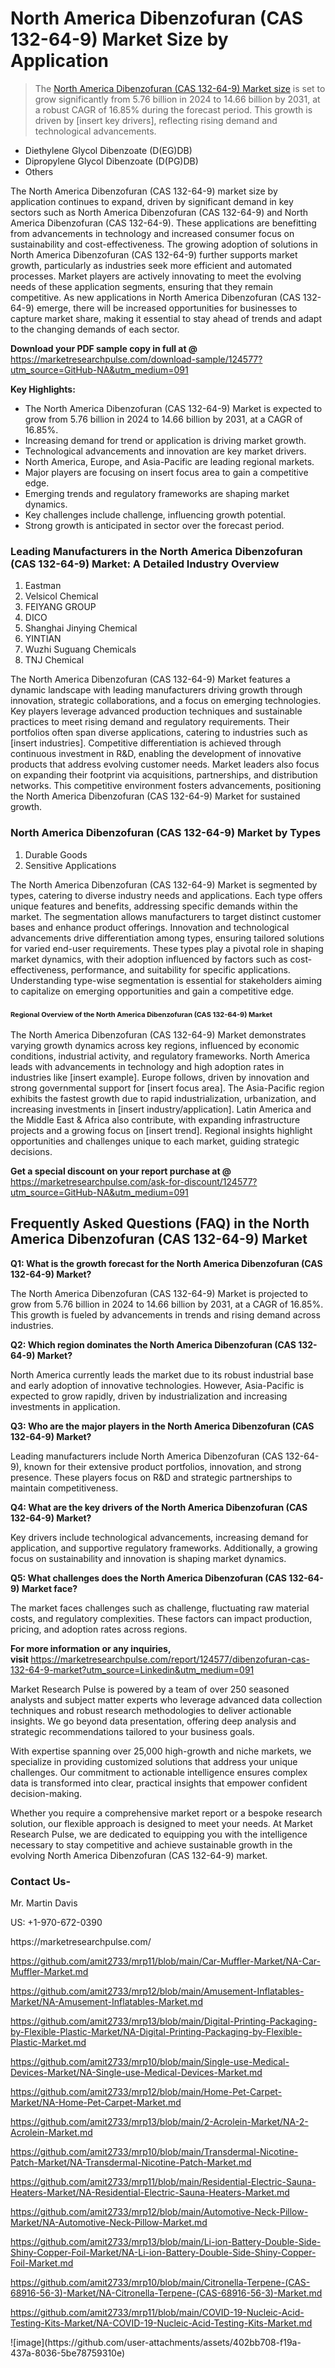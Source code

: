 <h1>North America Dibenzofuran (CAS 132-64-9) Market&nbsp;Size by Application</h1><blockquote><p>The <a href="https://marketresearchpulse.com/download-sample/124577?utm_source=GitHub-NA&amp;utm_medium=091">North America Dibenzofuran (CAS 132-64-9) Market size</a> is set to grow significantly from 5.76 billion in 2024 to 14.66 billion by 2031, at a robust CAGR of 16.85% during the forecast period. This growth is driven by [insert key drivers], reflecting rising demand and technological advancements.</p></blockquote><ul><li>Diethylene Glycol Dibenzoate (D(EG)DB)<li> Dipropylene Glycol Dibenzoate (D(PG)DB)<li> Others</li></ul><p>The North America Dibenzofuran (CAS 132-64-9) market size by application continues to expand, driven by significant demand in key sectors such as North America Dibenzofuran (CAS 132-64-9) and North America Dibenzofuran (CAS 132-64-9). These applications are benefitting from advancements in technology and increased consumer focus on sustainability and cost-effectiveness. The growing adoption of solutions in North America Dibenzofuran (CAS 132-64-9) further supports market growth, particularly as industries seek more efficient and automated processes. Market players are actively innovating to meet the evolving needs of these application segments, ensuring that they remain competitive. As new applications in North America Dibenzofuran (CAS 132-64-9) emerge, there will be increased opportunities for businesses to capture market share, making it essential to stay ahead of trends and adapt to the changing demands of each sector.</p><p><strong>Download your PDF sample copy in full at @ </strong><a href="https://marketresearchpulse.com/download-sample/124577?utm_source=GitHub-NA&amp;utm_medium=091">https://marketresearchpulse.com/download-sample/124577?utm_source=GitHub-NA&amp;utm_medium=091</a></p><p><strong>Key Highlights: </strong></p><ul><li>The North America Dibenzofuran (CAS 132-64-9) Market is expected to grow from 5.76 billion in 2024 to 14.66 billion by 2031, at a CAGR of 16.85%.</li><li>Increasing demand for trend or application is driving market growth.</li><li>Technological advancements and innovation are key market drivers.</li><li>North America, Europe, and Asia-Pacific are leading regional markets.</li><li>Major players are focusing on insert focus area to gain a competitive edge.</li><li>Emerging trends and regulatory frameworks are shaping market dynamics.</li><li>Key challenges include challenge, influencing growth potential.</li><li>Strong growth is anticipated in sector over the forecast period.</li></ul><h3>Leading Manufacturers in the North America Dibenzofuran (CAS 132-64-9) Market: A Detailed Industry Overview</h3><ol><li>Eastman</li><li>Velsicol Chemical</li><li>FEIYANG GROUP</li><li>DICO</li><li>Shanghai Jinying Chemical</li><li>YINTIAN</li><li>Wuzhi Suguang Chemicals</li><li>TNJ Chemical</li></ol><div class="flex max-w-full flex-col flex-grow"><div class="min-h-8 text-message flex w-full flex-col items-end gap-2 whitespace-normal break-words [.text-message+&amp;]:mt-5" dir="auto" data-message-author-role="assistant" data-message-id="fd8432e4-4910-450d-b182-61b7bfb0a01f" data-message-model-slug="gpt-4o"><div class="flex w-full flex-col gap-1 empty:hidden first:pt-[3px]"><div class="markdown prose w-full break-words dark:prose-invert light"><p>The North America Dibenzofuran (CAS 132-64-9) Market features a dynamic landscape with leading manufacturers driving growth through innovation, strategic collaborations, and a focus on emerging technologies. Key players leverage advanced production techniques and sustainable practices to meet rising demand and regulatory requirements. Their portfolios often span diverse applications, catering to industries such as [insert industries]. Competitive differentiation is achieved through continuous investment in R&amp;D, enabling the development of innovative products that address evolving customer needs. Market leaders also focus on expanding their footprint via acquisitions, partnerships, and distribution networks. This competitive environment fosters advancements, positioning the North America Dibenzofuran (CAS 132-64-9) Market for sustained growth.</p></div></div></div></div><h3>North America Dibenzofuran (CAS 132-64-9) Market by Types</h3><ol><li>Durable Goods<li> Sensitive Applications</li></ol><div class="flex max-w-full flex-col flex-grow"><div class="min-h-8 text-message flex w-full flex-col items-end gap-2 whitespace-normal break-words [.text-message+&amp;]:mt-5" dir="auto" data-message-author-role="assistant" data-message-id="084470be-0bb7-4664-bddf-5156b4f41249" data-message-model-slug="gpt-4o-mini"><div class="flex w-full flex-col gap-1 empty:hidden first:pt-[3px]"><div class="markdown prose w-full break-words dark:prose-invert light"><p>The North America Dibenzofuran (CAS 132-64-9) Market is segmented by types, catering to diverse industry needs and applications. Each type offers unique features and benefits, addressing specific demands within the market. The segmentation allows manufacturers to target distinct customer bases and enhance product offerings. Innovation and technological advancements drive differentiation among types, ensuring tailored solutions for varied end-user requirements. These types play a pivotal role in shaping market dynamics, with their adoption influenced by factors such as cost-effectiveness, performance, and suitability for specific applications. Understanding type-wise segmentation is essential for stakeholders aiming to capitalize on emerging opportunities and gain a competitive edge.</p></div></div></div></div><h3><span style="font-size: 11px;">Regional Overview of the North America Dibenzofuran (CAS 132-64-9) Market</span></h3><div class="flex max-w-full flex-col flex-grow"><div class="min-h-8 text-message flex w-full flex-col items-end gap-2 whitespace-normal break-words [.text-message+&amp;]:mt-5" dir="auto" data-message-author-role="assistant" data-message-id="e9038762-ce64-4e30-91c9-9bd413514231" data-message-model-slug="gpt-4o-mini"><div class="flex w-full flex-col gap-1 empty:hidden first:pt-[3px]"><div class="markdown prose w-full break-words dark:prose-invert light"><p>The North America Dibenzofuran (CAS 132-64-9) Market demonstrates varying growth dynamics across key regions, influenced by economic conditions, industrial activity, and regulatory frameworks. North America leads with advancements in technology and high adoption rates in industries like [insert example]. Europe follows, driven by innovation and strong governmental support for [insert focus area]. The Asia-Pacific region exhibits the fastest growth due to rapid industrialization, urbanization, and increasing investments in [insert industry/application]. Latin America and the Middle East &amp; Africa also contribute, with expanding infrastructure projects and a growing focus on [insert trend]. Regional insights highlight opportunities and challenges unique to each market, guiding strategic decisions.</p></div></div></div></div><p><strong>Get a special discount on your report purchase at @ </strong><a href="https://marketresearchpulse.com/ask-for-discount/124577?utm_source=GitHub-NA&amp;utm_medium=091">https://marketresearchpulse.com/ask-for-discount/124577?utm_source=GitHub-NA&amp;utm_medium=091</a></p><h2>Frequently Asked Questions (FAQ) in the North America Dibenzofuran (CAS 132-64-9) Market</h2><p><strong>Q1: What is the growth forecast for the North America Dibenzofuran (CAS 132-64-9) Market?</strong></p><p>The North America Dibenzofuran (CAS 132-64-9) Market is projected to grow from 5.76 billion in 2024 to 14.66 billion by 2031, at a CAGR of 16.85%. This growth is fueled by advancements in trends and rising demand across industries.</p><p><strong>Q2: Which region dominates the North America Dibenzofuran (CAS 132-64-9) Market?</strong></p><p>North America currently leads the market due to its robust industrial base and early adoption of innovative technologies. However, Asia-Pacific is expected to grow rapidly, driven by industrialization and increasing investments in application.</p><p><strong>Q3: Who are the major players in the North America Dibenzofuran (CAS 132-64-9) Market?</strong></p><p>Leading manufacturers include North America Dibenzofuran (CAS 132-64-9), known for their extensive product portfolios, innovation, and strong presence. These players focus on R&amp;D and strategic partnerships to maintain competitiveness.</p><p><strong>Q4: What are the key drivers of the North America Dibenzofuran (CAS 132-64-9) Market?</strong></p><p>Key drivers include technological advancements, increasing demand for application, and supportive regulatory frameworks. Additionally, a growing focus on sustainability and innovation is shaping market dynamics.</p><p><strong>Q5: What challenges does the North America Dibenzofuran (CAS 132-64-9) Market face?</strong></p><p>The market faces challenges such as challenge, fluctuating raw material costs, and regulatory complexities. These factors can impact production, pricing, and adoption rates across regions.</p><p><strong>For more information or any inquiries, visit&nbsp;</strong><a href="https://marketresearchpulse.com/report/124577/dibenzofuran-cas-132-64-9-market?utm_source=Linkedin&utm_medium=091">https://marketresearchpulse.com/report/124577/dibenzofuran-cas-132-64-9-market?utm_source=Linkedin&utm_medium=091</a></p><p>Market Research Pulse is powered by a team of over 250 seasoned analysts and subject matter experts who leverage advanced data collection techniques and robust research methodologies to deliver actionable insights. We go beyond data presentation, offering deep analysis and strategic recommendations tailored to your business goals.</p><p>With expertise spanning over 25,000 high-growth and niche markets, we specialize in providing customized solutions that address your unique challenges. Our commitment to actionable intelligence ensures complex data is transformed into clear, practical insights that empower confident decision-making.</p><p>Whether you require a comprehensive market report or a bespoke research solution, our flexible approach is designed to meet your needs. At Market Research Pulse, we are dedicated to equipping you with the intelligence necessary to stay competitive and achieve sustainable growth in the evolving North America Dibenzofuran (CAS 132-64-9) market.</p><h3><strong>Contact Us-</strong></h3><p>Mr. Martin Davis</p><p>US: +1-970-672-0390</p><p>https://marketresearchpulse.com/</p><p><a href="https://github.com/amit2733/mrp11/blob/main/Car-Muffler-Market/NA-Car-Muffler-Market.md">https://github.com/amit2733/mrp11/blob/main/Car-Muffler-Market/NA-Car-Muffler-Market.md</a></p><p><a href="https://github.com/amit2733/mrp12/blob/main/Amusement-Inflatables-Market/NA-Amusement-Inflatables-Market.md">https://github.com/amit2733/mrp12/blob/main/Amusement-Inflatables-Market/NA-Amusement-Inflatables-Market.md</a></p><p><a href="https://github.com/amit2733/mrp13/blob/main/Digital-Printing-Packaging-by-Flexible-Plastic-Market/NA-Digital-Printing-Packaging-by-Flexible-Plastic-Market.md">https://github.com/amit2733/mrp13/blob/main/Digital-Printing-Packaging-by-Flexible-Plastic-Market/NA-Digital-Printing-Packaging-by-Flexible-Plastic-Market.md</a></p><p><a href="https://github.com/amit2733/mrp10/blob/main/Single-use-Medical-Devices-Market/NA-Single-use-Medical-Devices-Market.md">https://github.com/amit2733/mrp10/blob/main/Single-use-Medical-Devices-Market/NA-Single-use-Medical-Devices-Market.md</a></p><p><a href="https://github.com/amit2733/mrp12/blob/main/Home-Pet-Carpet-Market/NA-Home-Pet-Carpet-Market.md">https://github.com/amit2733/mrp12/blob/main/Home-Pet-Carpet-Market/NA-Home-Pet-Carpet-Market.md</a></p><p><a href="https://github.com/amit2733/mrp13/blob/main/2-Acrolein-Market/NA-2-Acrolein-Market.md">https://github.com/amit2733/mrp13/blob/main/2-Acrolein-Market/NA-2-Acrolein-Market.md</a></p><p><a href="https://github.com/amit2733/mrp10/blob/main/Transdermal-Nicotine-Patch-Market/NA-Transdermal-Nicotine-Patch-Market.md">https://github.com/amit2733/mrp10/blob/main/Transdermal-Nicotine-Patch-Market/NA-Transdermal-Nicotine-Patch-Market.md</a></p><p><a href="https://github.com/amit2733/mrp11/blob/main/Residential-Electric-Sauna-Heaters-Market/NA-Residential-Electric-Sauna-Heaters-Market.md">https://github.com/amit2733/mrp11/blob/main/Residential-Electric-Sauna-Heaters-Market/NA-Residential-Electric-Sauna-Heaters-Market.md</a></p><p><a href="https://github.com/amit2733/mrp12/blob/main/Automotive-Neck-Pillow-Market/NA-Automotive-Neck-Pillow-Market.md">https://github.com/amit2733/mrp12/blob/main/Automotive-Neck-Pillow-Market/NA-Automotive-Neck-Pillow-Market.md</a></p><p><a href="https://github.com/amit2733/mrp13/blob/main/Li-ion-Battery-Double-Side-Shiny-Copper-Foil-Market/NA-Li-ion-Battery-Double-Side-Shiny-Copper-Foil-Market.md">https://github.com/amit2733/mrp13/blob/main/Li-ion-Battery-Double-Side-Shiny-Copper-Foil-Market/NA-Li-ion-Battery-Double-Side-Shiny-Copper-Foil-Market.md</a></p><p><a href="https://github.com/amit2733/mrp10/blob/main/Citronella-Terpene-(CAS-68916-56-3)-Market/NA-Citronella-Terpene-(CAS-68916-56-3)-Market.md">https://github.com/amit2733/mrp10/blob/main/Citronella-Terpene-(CAS-68916-56-3)-Market/NA-Citronella-Terpene-(CAS-68916-56-3)-Market.md</a></p><p><a href="https://github.com/amit2733/mrp11/blob/main/COVID-19-Nucleic-Acid-Testing-Kits-Market/NA-COVID-19-Nucleic-Acid-Testing-Kits-Market.md">https://github.com/amit2733/mrp11/blob/main/COVID-19-Nucleic-Acid-Testing-Kits-Market/NA-COVID-19-Nucleic-Acid-Testing-Kits-Market.md</a></p>
![image](https://github.com/user-attachments/assets/402bb708-f19a-437a-8036-5be78759310e)
